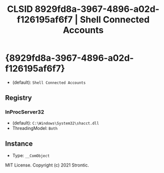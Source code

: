﻿---
title: "CLSID 8929fd8a-3967-4896-a02d-f126195af6f7 | Shell Connected Accounts"
excerpt: What is COM-Object CLSID 8929fd8a-3967-4896-a02d-f126195af6f7?
---

# {8929fd8a-3967-4896-a02d-f126195af6f7}

* (default): `Shell Connected Accounts`

## Registry


### InProcServer32

* (default): `C:\Windows\System32\shacct.dll`
* ThreadingModel: `Both`

## Instance

* Type: `__ComObject`

MIT License. Copyright (c) 2021 Strontic.


